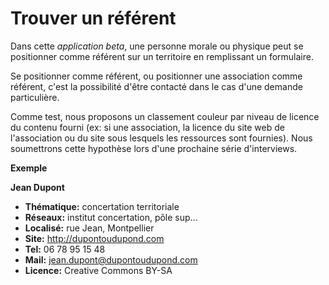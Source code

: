 Trouver un référent 
==

Dans cette *application beta*, une personne morale ou physique peut se positionner comme référent sur un territoire en remplissant un formulaire. 

Se positionner comme référent, ou positionner une association comme référent, c'est la possibilité d'être contacté dans le cas d'une demande particulière. 

Comme test, nous proposons un classement couleur par niveau de licence du contenu fourni (ex: si une association, la licence du site web de l'association ou du site sous lesquels les ressources sont fournies). Nous soumettrons cette hypothèse lors d'une prochaine série d'interviews. 

**Exemple**

**Jean Dupont**
* __Thématique:__ concertation territoriale
* __Réseaux:__ institut concertation, pôle sup...
* __Localisé:__ rue Jean, Montpellier
* __Site:__ http://dupontoudupond.com
* __Tel:__ 06 78 95 15 48 
* __Mail:__ jean.dupont@dupontoudupond.com
* __Licence:__ Creative Commons BY-SA



